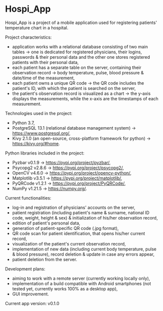 # Hospi_App
Hospi_App is a project of a mobile application used for registering patients' temperature chart in a hospital.

Project characteristics:
 - application works with a relational database consisting of two main tables -> one is dedicated for registered physicians, their logins, passwords & their personal data and the other one stores registered patients with their personal data,
 - each patient has a separate table on the server, containing their observation record -> body temperature, pulse, blood pressure & date/time of the measurement,
 - each patient owns a unique QR code -> the QR code includes the patient's ID, with which the patient is searched on the server,
 - the patient's observation record is visualized as a chart -> the y-axis displays the measurements, while the x-axis are the timestamps of each measurement.

Technologies used in the project:
 - Python 3.7,
 - PostgreSQL 13.1 (relational database management system) -> https://www.postgresql.org/,
 - Kivy 2.1.0 (an open-source, cross-platform framework for python) -> https://kivy.org/#home.

Python libraries included in the project:
 - Pyzbar v0.1.9 -> https://pypi.org/project/pyzbar/,
 - Psycopg2 v2.8.6 -> https://pypi.org/project/psycopg2/,
 - OpenCV v4.6.0 -> https://pypi.org/project/opencv-python/,
 - Matplotlib v3.5.1 -> https://pypi.org/project/matplotlib/,
 - PyQRCode v1.2.1 -> https://pypi.org/project/PyQRCode/,
 - NumPy v1.21.5 -> https://numpy.org/.

Current functionalities:
 - log-in and registration of physicians' accounts on the server,
 - patient registration (including patient's name & surname, national ID code, weight, height & sex)  & initialization of his/her observation record,
 - edition of patient's personal data,
 - generation of patient-specific QR code (.jpg format),
 - QR code scan for patient identification, that opens his/her current record, 
 - visualization of the patient's current observation record,
 - implementation of new data (including current body temperature, pulse & blood pressure), record deletion & update in case any errors appear,
 - patient deletion from the server.

Development plans:
 - aiming to work with a remote server (currently working locally only),
 - implementation of a build compatible with Android smartphones (not tested yet, currently works 100% as a desktop app),
 - GUI improvement.

Current app version: v0.1.0
